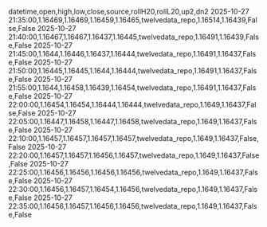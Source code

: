 datetime,open,high,low,close,source,rollH20,rollL20,up2,dn2
2025-10-27 21:35:00,1.16469,1.16469,1.16459,1.16465,twelvedata_repo,1.16514,1.16439,False,False
2025-10-27 21:40:00,1.16467,1.16467,1.16437,1.16445,twelvedata_repo,1.16491,1.16439,False,False
2025-10-27 21:45:00,1.1644,1.16446,1.16437,1.16444,twelvedata_repo,1.16491,1.16437,False,False
2025-10-27 21:50:00,1.16445,1.16445,1.1644,1.16444,twelvedata_repo,1.16491,1.16437,False,False
2025-10-27 21:55:00,1.1644,1.16458,1.16439,1.16454,twelvedata_repo,1.16491,1.16437,False,False
2025-10-27 22:00:00,1.16454,1.16454,1.16444,1.16444,twelvedata_repo,1.1649,1.16437,False,False
2025-10-27 22:05:00,1.16447,1.16458,1.16447,1.16458,twelvedata_repo,1.1649,1.16437,False,False
2025-10-27 22:10:00,1.16457,1.16457,1.16457,1.16457,twelvedata_repo,1.1649,1.16437,False,False
2025-10-27 22:20:00,1.16457,1.16457,1.16456,1.16457,twelvedata_repo,1.1649,1.16437,False,False
2025-10-27 22:25:00,1.16456,1.16456,1.16456,1.16456,twelvedata_repo,1.1649,1.16437,False,False
2025-10-27 22:30:00,1.16456,1.16457,1.16454,1.16456,twelvedata_repo,1.1649,1.16437,False,False
2025-10-27 22:35:00,1.16456,1.16457,1.16456,1.16456,twelvedata_repo,1.1649,1.16437,False,False
